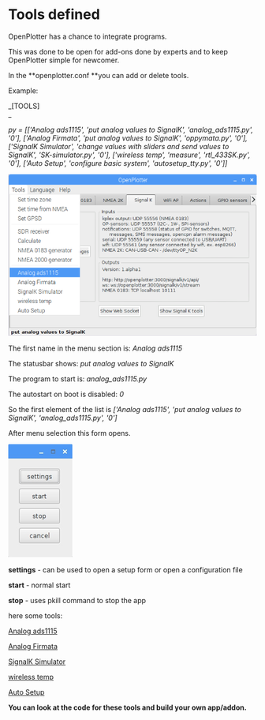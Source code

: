 # Tools defined

OpenPlotter has a chance to integrate programs.

This was done to be open for add-ons done by experts and to keep OpenPlotter simple for newcomer.

In the **openplotter.conf **you can add or delete tools.

Example:

_\[TOOLS\]  
_

_py = \[\['Analog ads1115', 'put analog values to SignalK', 'analog\_ads1115.py', '0'\], \['Analog Firmata', 'put analog values to SignalK', 'oppymata.py', '0'\], \['SignalK Simulator', 'change values with sliders and send values to SignalK', 'SK-simulator.py', '0'\], \['wireless temp', 'measure', 'rtl\_433SK.py', '0'\], \['Auto Setup', 'configure basic system', 'autosetup\_tty.py', '0'\]\]_

![](toolsDefined.png)

The first name in the menu section is: _Analog ads1115_

The statusbar shows: _put analog values to SignalK_

The program to start is: _analog\_ads1115.py_

The autostart on boot is disabled: _0_

So the first element of the list is _\['Analog ads1115', 'put analog values to SignalK', 'analog\_ads1115.py', '0'\]_

After menu selection this form opens.

![](ToolsDefined.jpg)

**settings** - can be used to open a setup form or open a configuration file

**start** - normal start

**stop** - uses pkill command to stop the app

here some tools:

[Analog ads1115](analog-ads1115.md)

[Analog Firmata](analog-firmata.md)

[SignalK Simulator](signalk-simulator.md)

[wireless temp](wireless-temp.md)

[Auto Setup](auto-setup-usb-ports.md)

**You can look at the code for these tools and build your own app/addon.**

